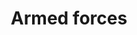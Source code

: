 ---
title: Armed forces
longTitle: 'Armed forces'
tags:
- gccommon
french:
- "[[Forces armees]]"
narrowerTerm:
- "[[Peacekeeping forces]]"
relatedTerm:
- "[[Military command]]"
- "[[Military law]]"
usedFor:
- "[[Air forces]]"
- "[[Armed services]]"
- "[[Army]]"
- "[[Cadets]]"
- "[[Ground forces]]"
- "[[Land forces]]"
- "[[Maritime forces]]"
- "[[Military forces]]"
- "[[Militia]]"
- "[[Naval forces]]"
- "[[Regiments]]"
---